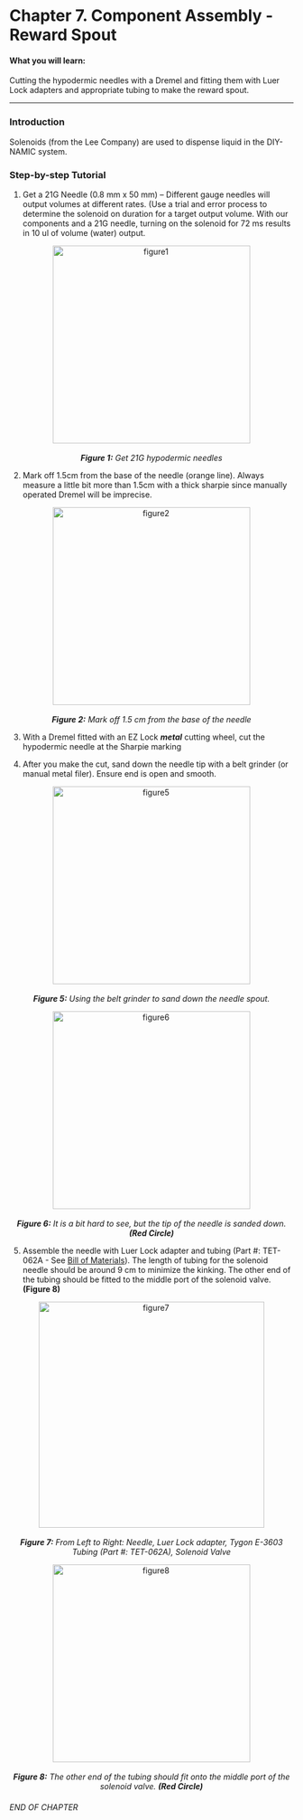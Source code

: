 # Chapter 7. Component Assembly - Reward Spout

#### What you will learn:

Cutting the hypodermic needles with a Dremel and fitting them with Luer Lock adapters and appropriate tubing to make the reward spout.
____

### Introduction

Solenoids (from the Lee Company) are used to dispense liquid in the DIY-NAMIC system. 

### Step-by-step Tutorial

1. Get a 21G Needle (0.8 mm x 50 mm) – Different gauge needles will output volumes at different rates. (Use a trial and error process to determine the solenoid on duration for a target output volume. With our components and a 21G needle, turning on the solenoid for 72 ms results in 10 ul of volume (water) output.

<p align="center">
    <img title = "figure1" src="https://github.com/selincapan/DNAMIC-Hardware-Documentations/blob/finished-mardown-files/Chapter_7.Component_Assembly-Reward_Spout/imgs/Figure_1.png?raw=true" align=center width=350/><br><br>
    <b><i>Figure 1:</b> Get 21G hypodermic needles </i>
</p>

2. Mark off 1.5cm from the base of the needle (orange line). Always measure a little bit more than 1.5cm with a thick sharpie since manually operated Dremel will be imprecise.

<p align="center">
    <img title = "figure2" src="https://github.com/selincapan/DNAMIC-Hardware-Documentations/blob/finished-mardown-files/Chapter_7.Component_Assembly-Reward_Spout/imgs/Figure_2.png?raw=true" align=center width=350/><br><br>
    <b><i>Figure 2:</b> Mark off 1.5 cm from the base of the needle </i>
</p>

3. With a Dremel fitted with an EZ Lock ***metal*** cutting wheel, cut the hypodermic needle at the Sharpie marking

4. After you make the cut, sand down the needle tip with a belt grinder (or manual metal filer). Ensure end is open and smooth.

<p align="center">
    <img title = "figure5" src="https://github.com/selincapan/DNAMIC-Hardware-Documentations/blob/finished-mardown-files/Chapter_7.Component_Assembly-Reward_Spout/imgs/Figure_5.png?raw=true" align=center width=350/><br><br>
    <b><i>Figure 5:</b> Using the belt grinder to sand down the needle spout. </i>
</p>

<p align="center">
    <img title = "figure6" src="https://github.com/selincapan/DNAMIC-Hardware-Documentations/blob/finished-mardown-files/Chapter_7.Component_Assembly-Reward_Spout/imgs/Figure_6.png?raw=true" align=center width=350/><br><br>
    <b><i>Figure 6:</b> It is a bit hard to see, but the tip of the needle is sanded down. <b>(Red Circle)</b> </i>
</p>

5. Assemble the needle with Luer Lock adapter and tubing (Part #: TET-062A - See [Bill of Materials](https://github.com/jhl0204/AIM-Hardware-Documentations/wiki/Bill-of-Materials)). The length of tubing for the solenoid needle should be around 9 cm to minimize the kinking. The other end of the tubing should be fitted to the middle port of the solenoid valve. **(Figure 8)**

<p align="center">
    <img title = "figure7" src="https://github.com/selincapan/DNAMIC-Hardware-Documentations/blob/finished-mardown-files/Chapter_7.Component_Assembly-Reward_Spout/imgs/Figure_7.png?raw=true" align=center width=400/><br><br>
    <b><i>Figure 7:</b> From Left to Right: Needle, Luer Lock adapter, Tygon E-3603 Tubing (Part #: TET-062A), Solenoid Valve </i>
</p>

<p align="center">
    <img title = "figure8" src="https://github.com/selincapan/DNAMIC-Hardware-Documentations/blob/finished-mardown-files/Chapter_7.Component_Assembly-Reward_Spout/imgs/Figure_8.png?raw=true" align=center width=350/><br><br>
    <b><i>Figure 8:</b> The other end of the tubing should fit onto the middle port of the solenoid valve. <b>(Red Circle)</b> </i>
</p>

###### END OF CHAPTER
